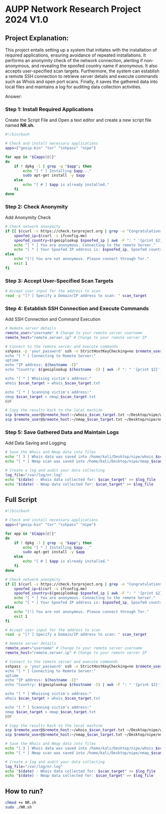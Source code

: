 # AUPP Network Research Project 2024 V1.0

## Project Explanation:

This project entails setting up a system that initiates with the installation of required applications, ensuring avoidance of repeated installations. It performs an anonymity check of the network connection, alerting if non-anonymous, and revealing the spoofed country name if anonymous. It also accepts user-specified scan targets. Furthermore, the system can establish a remote SSH connection to retrieve server details and execute commands such as Whois and open port scans. Finally, it saves the gathered data into local files and maintains a log for auditing data collection activities.

Answer: 


### Step 1: Install Required Applications


Create the Script File and Open a text editor and create a new script file named **NR.sh.**

```bash
#!/bin/bash

# Check and install necessary applications
apps=("geoip-bin" "tor" "sshpass" "nipe")

for app in "${apps[@]}"
do
    if ! dpkg -l | grep -q "$app"; then
        echo "[ * ] Installing $app..."
        sudo apt-get install -y $app
    else
        echo "[ # ] $app is already installed."
    fi
done
````

### Step 2: Check Anonymity


Add Anonymity Check

```bash
# Check network anonymity
if [[ $(curl -s https://check.torproject.org | grep -o "Congratulations. This browser is configured to use Tor.") ]]; then
    spoofed_ip=$(curl -s ifconfig.me)
    spoofed_country=$(geoiplookup $spoofed_ip | awk -F ": " '{print $2}')
    echo "[ * ] You are anonymous. Connecting to the remote Server."
    echo "[ * ] Your Spoofed IP address is: $spoofed_ip, Spoofed country: $spoofed_country"
else
    echo "[!] You are not anonymous. Please connect through Tor."
    exit 1
fi
```

### Step 3: Accept User-Specified Scan Targets

```bash
# Accept user input for the address to scan
read -p "[? ] Specify a Domain/IP address to scan: " scan_target
```


### Step 4: Establish SSH Connection and Execute Commands

Add SSH Connection and Command Execution

```bash
# Remote server details
remote_user="username" # Change to your remote server username
remote_host="remote.server.ip" # Change to your remote server IP

# Connect to the remote server and execute commands
sshpass -p 'your_password' ssh -o StrictHostKeyChecking=no $remote_user@$remote_host << EOF
echo "[ * ] Connecting to Remote Server:"
uptime
echo "IP address: $(hostname -I)"
echo "Country: $(geoiplookup $(hostname -I) | awk -F ": " '{print $2}')"

echo "[ * ] Whoising victim's address:"
whois $scan_target > whois_$scan_target.txt

echo "[ * ] Scanning victim's address:"
nmap $scan_target > nmap_$scan_target.txt
EOF

# Copy the results back to the local machine
scp $remote_user@$remote_host:~/whois_$scan_target.txt ~/Desktop/nipe/whois_$scan_target.txt
scp $remote_user@$remote_host:~/nmap_$scan_target.txt ~/Desktop/nipe/nmap_$scan_target.txt
```

### Step 5: Save Gathered Data and Maintain Logs

Add Data Saving and Logging

```bash
# Save the Whois and Nmap data into files
echo "[ 3 ] Whois data was saved into /home/kali/Desktop/nipe/whois_$scan_target.txt."
echo "[ * ] Nmap scan was saved into /home/kali/Desktop/nipe/nmap_$scan_target.txt."

# Create a log and audit your data collecting
log_file="/var/log/nr.log"
echo "$(date) - Whois data collected for: $scan_target" >> $log_file
echo "$(date) - Nmap data collected for: $scan_target" >> $log_file
```

## Full Script
```bash
#!/bin/bash

# Check and install necessary applications
apps=("geoip-bin" "tor" "sshpass" "nipe")

for app in "${apps[@]}"
do
    if ! dpkg -l | grep -q "$app"; then
        echo "[ * ] Installing $app..."
        sudo apt-get install -y $app
    else
        echo "[ # ] $app is already installed."
    fi
done

# Check network anonymity
if [[ $(curl -s https://check.torproject.org | grep -o "Congratulations. This browser is configured to use Tor.") ]]; then
    spoofed_ip=$(curl -s ifconfig.me)
    spoofed_country=$(geoiplookup $spoofed_ip | awk -F ": " '{print $2}')
    echo "[ * ] You are anonymous. Connecting to the remote Server."
    echo "[ * ] Your Spoofed IP address is: $spoofed_ip, Spoofed country: $spoofed_country"
else
    echo "[!] You are not anonymous. Please connect through Tor."
    exit 1
fi

# Accept user input for the address to scan
read -p "[? ] Specify a Domain/IP address to scan: " scan_target

# Remote server details
remote_user="username" # Change to your remote server username
remote_host="remote.server.ip" # Change to your remote server IP

# Connect to the remote server and execute commands
sshpass -p 'your_password' ssh -o StrictHostKeyChecking=no $remote_user@$remote_host << EOF
echo "[ * ] Connecting to Remote Server:"
uptime
echo "IP address: $(hostname -I)"
echo "Country: $(geoiplookup $(hostname -I) | awk -F ": " '{print $2}')"

echo "[ * ] Whoising victim's address:"
whois $scan_target > whois_$scan_target.txt

echo "[ * ] Scanning victim's address:"
nmap $scan_target > nmap_$scan_target.txt
EOF

# Copy the results back to the local machine
scp $remote_user@$remote_host:~/whois_$scan_target.txt ~/Desktop/nipe/whois_$scan_target.txt
scp $remote_user@$remote_host:~/nmap_$scan_target.txt ~/Desktop/nipe/nmap_$scan_target.txt

# Save the Whois and Nmap data into files
echo "[ 3 ] Whois data was saved into /home/kali/Desktop/nipe/whois_$scan_target.txt."
echo "[ * ] Nmap scan was saved into /home/kali/Desktop/nipe/nmap_$scan_target.txt."

# Create a log and audit your data collecting
log_file="/var/log/nr.log"
echo "$(date) - Whois data collected for: $scan_target" >> $log_file
echo "$(date) - Nmap data collected for: $scan_target" >> $log_file

```

## How to run?

```bash
chmod +x NR.sh
sudo ./NR.sh
```
